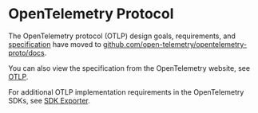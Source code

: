 <!--- Hugo front matter used to generate the website version of this page:
linkTitle: Protocol
path_base_for_github_subdir:
  from: tmp/otel/specification/protocol/_index.md
  to: protocol/README.md
--->

# OpenTelemetry Protocol

The OpenTelemetry protocol (OTLP) design goals, requirements, and
[specification] have moved to
[github.com/open-telemetry/opentelemetry-proto/docs](https://github.com/open-telemetry/opentelemetry-proto/tree/main/docs).

You can also view the specification from the OpenTelemetry website, see [OTLP][specification].

For additional OTLP implementation requirements in the OpenTelemetry SDKs, see
[SDK Exporter](exporter.md).

[specification]: https://opentelemetry.io/docs/specs/otlp/
